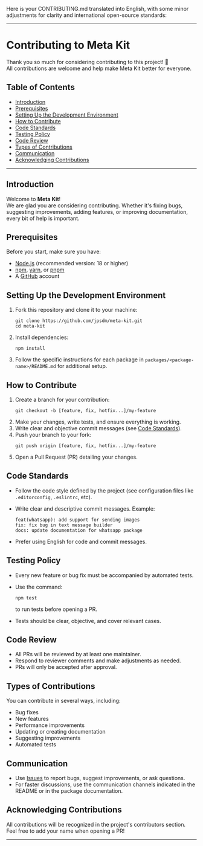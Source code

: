 Here is your CONTRIBUTING.md translated into English, with some minor adjustments for clarity and international open-source standards:

---

# Contributing to Meta Kit

Thank you so much for considering contributing to this project! 🎉  
All contributions are welcome and help make Meta Kit better for everyone.

## Table of Contents

- [Introduction](#introduction)
- [Prerequisites](#prerequisites)
- [Setting Up the Development Environment](#setting-up-the-development-environment)
- [How to Contribute](#how-to-contribute)
- [Code Standards](#code-standards)
- [Testing Policy](#testing-policy)
- [Code Review](#code-review)
- [Types of Contributions](#types-of-contributions)
- [Communication](#communication)
- [Acknowledging Contributions](#acknowledging-contributions)

---

## Introduction

Welcome to **Meta Kit**!  
We are glad you are considering contributing. Whether it's fixing bugs, suggesting improvements, adding features, or improving documentation, every bit of help is important.

## Prerequisites

Before you start, make sure you have:

- [Node.js](https://nodejs.org/) (recommended version: 18 or higher)
- [npm](https://www.npmjs.com/), [yarn](https://yarnpkg.com/), or [pnpm](https://pnpm.io/)
- A [GitHub](https://github.com/) account

## Setting Up the Development Environment

1. Fork this repository and clone it to your machine:
   ```
   git clone https://github.com/jpsdm/meta-kit.git
   cd meta-kit
   ```
2. Install dependencies:
   ```
   npm install
   ```
3. Follow the specific instructions for each package in `packages/<package-name>/README.md` for additional setup.

## How to Contribute

1. Create a branch for your contribution:
   ```
   git checkout -b [feature, fix, hotfix...]/my-feature
   ```
2. Make your changes, write tests, and ensure everything is working.
3. Write clear and objective commit messages (see [Code Standards](#code-standards)).
4. Push your branch to your fork:
   ```
   git push origin [feature, fix, hotfix...]/my-feature
   ```
5. Open a Pull Request (PR) detailing your changes.

## Code Standards

- Follow the code style defined by the project (see configuration files like `.editorconfig`, `.eslintrc`, etc).
- Write clear and descriptive commit messages. Example:

  ```
  feat(whatsapp): add support for sending images
  fix: fix bug in text message builder
  docs: update documentation for whatsapp package
  ```

- Prefer using English for code and commit messages.

## Testing Policy

- Every new feature or bug fix must be accompanied by automated tests.
- Use the command:

  ```
  npm test
  ```

  to run tests before opening a PR.

- Tests should be clear, objective, and cover relevant cases.

## Code Review

- All PRs will be reviewed by at least one maintainer.
- Respond to reviewer comments and make adjustments as needed.
- PRs will only be accepted after approval.

## Types of Contributions

You can contribute in several ways, including:

- Bug fixes
- New features
- Performance improvements
- Updating or creating documentation
- Suggesting improvements
- Automated tests

## Communication

- Use [Issues](https://github.com/jpsdm/meta-kit/issues) to report bugs, suggest improvements, or ask questions.
- For faster discussions, use the communication channels indicated in the README or in the package documentation.

## Acknowledging Contributions

All contributions will be recognized in the project's contributors section.  
Feel free to add your name when opening a PR!

---
